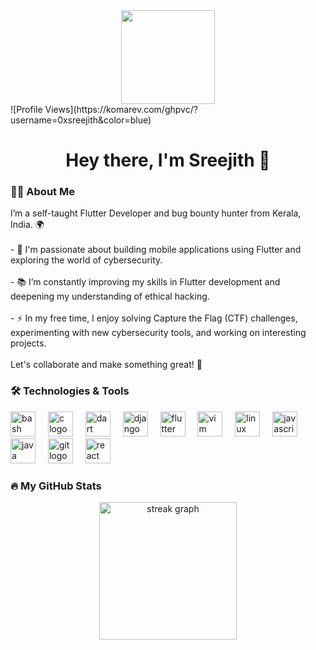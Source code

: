 <div align="center"> <img height="150" src="https://i.pinimg.com/originals/e8/f4/53/e8f453469a3ec97ecd354df465d73913.gif" /> </div>
![Profile Views](https://komarev.com/ghpvc/?username=0xsreejith&color=blue)
<h1 align="center">Hey there, I'm Sreejith 👋</h1>
<h3 align="left">👨‍💻 About Me</h3>
<p align="left"> I’m a self-taught Flutter Developer and bug bounty hunter from Kerala, India. 🌍<br><br> - 🔭 I'm passionate about building mobile applications using Flutter and exploring the world of cybersecurity.<br><br> - 📚 I’m constantly improving my skills in Flutter development and deepening my understanding of ethical hacking.<br><br> - ⚡ In my free time, I enjoy solving Capture the Flag (CTF) challenges, experimenting with new cybersecurity tools, and working on interesting projects.<br><br> Let's collaborate and make something great! 🚀 </p>
<h3 align="left">🛠 Technologies & Tools</h3>
<div align="left"> <img src="https://cdn.jsdelivr.net/gh/devicons/devicon/icons/bash/bash-original.svg" height="40" alt="bash logo" /> <img width="12" /> <img src="https://cdn.jsdelivr.net/gh/devicons/devicon/icons/c/c-original.svg" height="40" alt="c logo" /> <img width="12" /> <img src="https://cdn.jsdelivr.net/gh/devicons/devicon/icons/dart/dart-original.svg" height="40" alt="dart logo" /> <img width="12" /> <img src="https://cdn.jsdelivr.net/gh/devicons/devicon/icons/django/django-plain.svg" height="40" alt="django logo" /> <img width="12" /> <img src="https://cdn.jsdelivr.net/gh/devicons/devicon/icons/flutter/flutter-original.svg" height="40" alt="flutter logo" /> <img width="12" /> <img src="https://cdn.jsdelivr.net/gh/devicons/devicon/icons/vim/vim-original.svg" height="40" alt="vim logo" /> <img width="12" /> <img src="https://cdn.jsdelivr.net/gh/devicons/devicon/icons/linux/linux-original.svg" height="40" alt="linux logo" /> <img width="12" /> <img src="https://cdn.jsdelivr.net/gh/devicons/devicon/icons/javascript/javascript-original.svg" height="40" alt="javascript logo" /> <img width="12" /> <img src="https://cdn.jsdelivr.net/gh/devicons/devicon/icons/java/java-original.svg" height="40" alt="java logo" /> <img width="12" /> <img src="https://cdn.jsdelivr.net/gh/devicons/devicon/icons/git/git-original.svg" height="40" alt="git logo" /> <img width="12" /> <img src="https://cdn.jsdelivr.net/gh/devicons/devicon/icons/react/react-original.svg" height="40" alt="react logo" /> </div>
<h3 align="left">🔥 My GitHub Stats</h3>
<div align="center"> <img src="https://streak-stats.demolab.com?user=0xsreejith&locale=en&mode=daily&theme=dark&hide_border=false&border_radius=5&order=3" height="220" alt="streak graph" /> </div>
